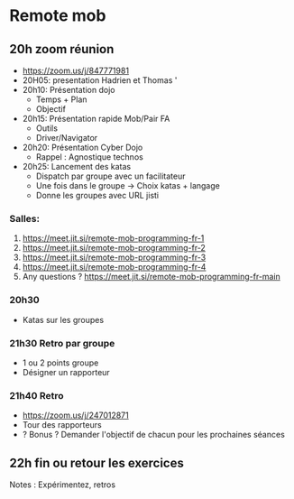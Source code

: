 # Remote mob
## 20h zoom réunion
- https://zoom.us/j/847771981
- 20H05: presentation Hadrien et Thomas '
- 20h10: Présentation dojo
    * Temps + Plan
    * Objectif
- 20h15: Présentation rapide Mob/Pair FA
    * Outils 
    * Driver/Navigator
- 20h20: Présentation Cyber Dojo
    * Rappel : Agnostique technos
- 20h25: Lancement des katas
    * Dispatch par groupe avec un facilitateur
    * Une fois dans le groupe -> Choix katas + langage
    * Donne les groupes avec URL jisti

### Salles:
1. https://meet.jit.si/remote-mob-programming-fr-1
2. https://meet.jit.si/remote-mob-programming-fr-2
3. https://meet.jit.si/remote-mob-programming-fr-3
4. https://meet.jit.si/remote-mob-programming-fr-4
5. Any questions ? https://meet.jit.si/remote-mob-programming-fr-main

### 20h30
- Katas sur les groupes 

### 21h30 Retro par groupe
- 1 ou 2 points groupe
- Désigner un rapporteur

### 21h40 Retro 
- https://zoom.us/j/247012871
- Tour des rapporteurs
- ? Bonus ? Demander l'objectif de chacun pour les prochaines séances

## 22h fin ou retour les exercices 

Notes :
Expérimentez, retros
